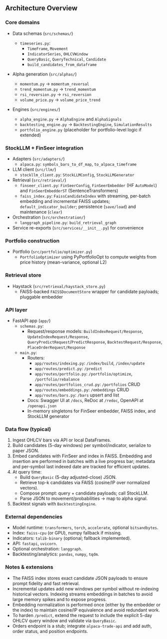 ## Architecture Overview

### Core domains
- Data schemas (`src/schemas/`)
  - `timeseries.py`:
    - `TimeFrame`, `Movement`
    - `IndicatorSeries`, `OHLCVWindow`
    - `QueryBasic`, `QueryTechnical`, `Candidate`
    - `build_candidates_from_dataframe`

- Alpha generation (`src/alphas/`)
  - `momentum.py` → `momentum_reversal`
  - `trend_momentum.py` → `trend_momentum`
  - `rsi_reversion.py` → `rsi_reversion`
  - `volume_price.py` → `volume_price_trend`

- Engines (`src/engines/`)
  - `alpha_engine.py` → `AlphaEngine` and `AlphaSignals`
  - `backtesting_engine.py` → `BacktestingEngine`, `SimulationResults`
  - `portfolio_engine.py` (placeholder for portfolio-level logic if extended)

### StockLLM + FinSeer integration
- Adapters (`src/adapters/`)
  - `alpaca.py`: `symbols_bars_to_df_map`, `to_alpaca_timeframe`
- LLM client (`src/llm/`)
  - `stockllm_client.py`: `StockLLMConfig`, `StockLLMGenerator`
- Retrieval (`src/retrieval/`)
  - `finseer_client.py`: `FinSeerConfig`, `FinSeerEmbedder` (HF `AutoModel`) and `FinSeerEmbedderST` (SentenceTransformers)
  - `faiss_index.py`: `FaissCandidateIndex` with streaming, per-batch embedding and incremental FAISS updates; `default_indicator_builder`; persistence (`save/load`) and maintenance (`clear`)
- Orchestration (`src/orchestration/`)
  - `langgraph_pipeline.py`: `build_retrieval_graph`
- Service re-exports (`src/services/__init__.py`) for convenience

### Portfolio construction
- Portfolio (`src/portfolio/optimizer.py`)
  - `PortfolioOptimizer` using PyPortfolioOpt to compute weights from price history (mean-variance, optional L2)

### Retrieval store
- Haystack (`src/retrieval/haystack_store.py`)
  - FAISS-backed `FAISSDocumentStore` wrapper for candidate payloads; pluggable embedder

### API layer
- FastAPI app (`app/`)
  - `schemas.py`:
    - Request/response models: `BuildIndexRequest/Response`, `UpdateIndexRequest/Response`,
      `QueryPredictRequest`/`PredictResponse`, `BacktestRequest/Response`, `PlaceOrderRequest/Response`
  - `main.py`:
    - Routers:
      - `app/routes/indexing.py`: `/index/build`, `/index/update`
      - `app/routes/predict.py`: `/predict`
      - `app/routes/portfolio.py`: `/portfolio/optimize`, `/portfolio/rebalance`
      - `app/routes/portfolios_crud.py`: `/portfolios` CRUD
      - `app/routes/embeddings.py`: `/embeddings` CRUD
      - `app/routes/bars.py`: `/bars` upsert and list
    - Docs: Swagger UI at `/docs`, ReDoc at `/redoc`, OpenAPI at `/openapi.json`
    - In-memory singletons for FinSeer embedder, FAISS index, and StockLLM generator

### Data flow (typical)
1. Ingest OHLCV bars via API or local DataFrames.
2. Build candidates (5-day windows) per symbol/indicator, serialize to paper JSON.
3. Embed candidates with FinSeer and index in FAISS. Embedding and insertion are performed in batches with a live progress bar; metadata and per-symbol last indexed date are tracked for efficient updates.
4. At query time:
   - Build `QueryBasic` (5-day adjusted-close) JSON.
   - Retrieve top-k candidates via FAISS (cosine/IP over normalized vectors).
   - Compose prompt: query + candidate payloads; call StockLLM.
   - Parse JSON to movement/probabilities → map to alpha signal.
5. Backtest signals with `BacktestingEngine`.

### External dependencies
- Model runtime: `transformers`, `torch`, `accelerate`, optional `bitsandbytes`.
- Index: `faiss-cpu` (or GPU), numpy fallback if missing.
- Indicators: `talib-binary` (optional; fallback implemented).
- API: `fastapi`, `uvicorn`.
- Optional orchestration: `langgraph`.
- Backtesting/analytics: `pandas`, `numpy`, `tqdm`.

### Notes & extensions
- The FAISS index stores exact candidate JSON payloads to ensure prompt fidelity and fast retrieval.
- Incremental updates add new windows per symbol without re-indexing historical vectors. Indexing streams embeddings in batches to avoid large memory spikes and to expose progress.
- Embedding normalization is performed once (either by the embedder or the index) to maintain cosine/IP equivalence and avoid redundant work.
- To harden `/predict`, extend the request to include the explicit 5-day OHLCV query window and validate via `QueryBasic`.
- Orders endpoint is a stub; integrate `alpaca-trade-api` and add auth, order status, and position endpoints.


